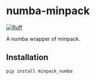 # numba-minpack

[![Ruff](https://img.shields.io/endpoint?url=https://raw.githubusercontent.com/astral-sh/ruff/main/assets/badge/v2.json)](https://github.com/astral-sh/ruff)

A numba wrapper of minpack.

## Installation

```shell
pip install minpack_numba
```
